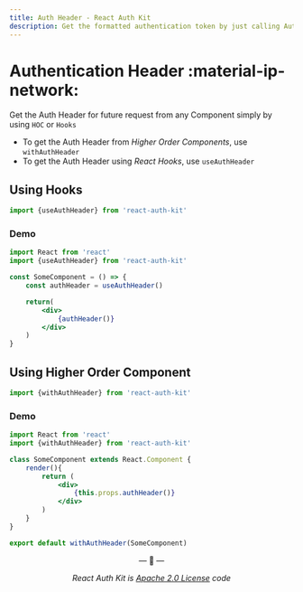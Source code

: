 ```yaml
---
title: Auth Header - React Auth Kit
description: Get the formatted authentication token by just calling Auth Header hook or Higher order component and pass it to all the API calls.
---
```



# Authentication Header  :material-ip-network:

Get the Auth Header for future request from any Component simply by using `HOC` or `Hooks`

- To get the Auth Header from _Higher Order Components_, use `withAuthHeader`
- To get the Auth Header using _React Hooks_, use `useAuthHeader`

<div data-ea-publisher="authkitarkadipme" data-ea-type="text" id="authheader"></div>

## Using Hooks

```js
import {useAuthHeader} from 'react-auth-kit'
```

### Demo

```jsx
import React from 'react'
import {useAuthHeader} from 'react-auth-kit'

const SomeComponent = () => {
    const authHeader = useAuthHeader()

    return(
        <div>
            {authHeader()}
        </div>
    )
}
```

## Using Higher Order Component

```jsx
import {withAuthHeader} from 'react-auth-kit'
```

### Demo

```jsx
import React from 'react'
import {withAuthHeader} from 'react-auth-kit'

class SomeComponent extends React.Component {
    render(){
        return (
            <div>
                {this.props.authHeader()}
            </div>
        )
    }
}

export default withAuthHeader(SomeComponent)
```

<p align="center">&mdash; 🔑  &mdash;</p>
<p align="center"><i>React Auth Kit is <a href="https://github.com/react-auth-kit/react-auth-kit/blob/master/LICENSE">Apache 2.0 License</a> code</i></p>
